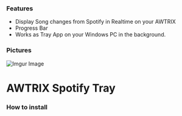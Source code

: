 ### Features

- Display Song changes from Spotify in Realtime on your AWTRIX
- Progress Bar 
- Works as Tray App on your Windows PC in the background.


### Pictures
![Imgur Image](https://i.imgur.com/DiD0CKH.png)


# AWTRIX Spotify Tray



### How to install
